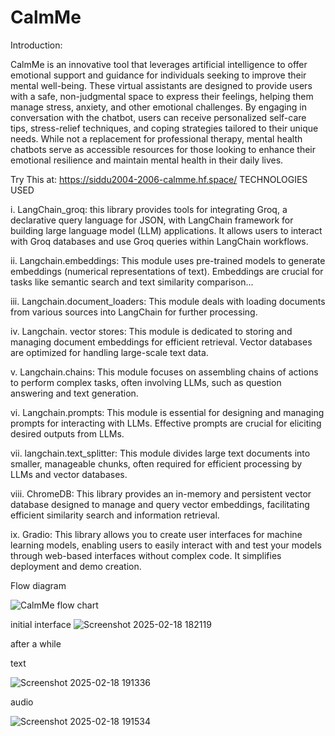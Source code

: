 # CalmMe
Introduction:

 CalmMe is an innovative tool that leverages artificial intelligence to offer emotional support and
 guidance for individuals seeking to improve their mental well-being.
 These virtual assistants are designed to provide users with a safe, non-judgmental space to express their
 feelings, helping them manage stress, anxiety, and other emotional challenges.
 By engaging in conversation with the chatbot, users can receive personalized self-care tips, stress-relief
 techniques, and coping strategies tailored to their unique needs.
 While not a replacement for professional therapy, mental health chatbots serve as accessible resources for
 those looking to enhance their emotional resilience and maintain mental health in their daily lives.
 
 Try This at:
https://siddu2004-2006-calmme.hf.space/
 TECHNOLOGIES USED
 
 i. LangChain_groq: this library provides tools for integrating Groq, a declarative query language for JSON, with LangChain
 framework for building large language model (LLM) applications. It allows users to interact with Groq databases and use
 Groq queries within LangChain workflows.
 
 ii. Langchain.embeddings: This module uses pre-trained models to generate embeddings (numerical representations of text). Embeddings are crucial for tasks like semantic search and text similarity comparison...
 
 iii. Langchain.document_loaders: This module deals with loading documents from various sources into LangChain for
 further processing.
 
 iv. Langchain. vector stores: This module is dedicated to storing and managing document embeddings for efficient retrieval.
 Vector databases are optimized for handling large-scale text data.
 
 v. Langchain.chains: This module focuses on assembling chains of actions to perform complex tasks, often involving LLMs,
 such as question answering and text generation.
 
 vi. Langchain.prompts: This module is essential for designing and managing prompts for interacting with LLMs. Effective
 prompts are crucial for eliciting desired outputs from LLMs.
 
 vii. langchain.text_splitter: This module divides large text documents into smaller, manageable chunks,
 often required for efficient processing by LLMs and vector databases.
 
 viii. ChromeDB: This library provides an in-memory and persistent vector database designed to manage and query vector
 embeddings, facilitating efficient similarity search and information retrieval.
 
 ix. Gradio: This library allows you to create user interfaces for machine learning models, enabling users to easily interact
 with and test your models through web-based interfaces without complex code. It simplifies deployment and demo creation.

 Flow diagram
 
 ![CalmMe flow chart](https://github.com/user-attachments/assets/faa8d187-30e2-4f9d-82e2-79e85699cf3e)

 initial interface
 ![Screenshot 2025-02-18 182119](https://github.com/user-attachments/assets/3402a16f-b213-41a9-8727-5334c4a8f864)

 after a while
 
 text
 
 ![Screenshot 2025-02-18 191336](https://github.com/user-attachments/assets/af1c0140-1340-4909-8a4c-2b84231eb989)
 
 audio
 
 ![Screenshot 2025-02-18 191534](https://github.com/user-attachments/assets/b6e5fc27-b95f-4e2a-ad73-f8b97cc58799)


 


